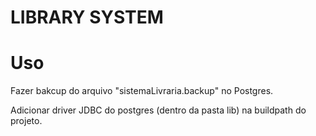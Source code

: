 # LIBRARY SYSTEM

# Uso

Fazer bakcup do arquivo "sistemaLivraria.backup" no Postgres.

Adicionar driver JDBC do postgres (dentro da pasta lib) na buildpath do projeto.
